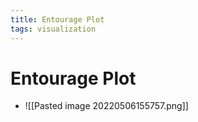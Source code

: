 ```yaml
---
title: Entourage Plot
tags: visualization
---
```


# Entourage Plot
- ![[Pasted image 20220506155757.png]]













